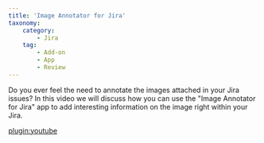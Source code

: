 ```yaml
---
title: 'Image Annotator for Jira'
taxonomy:
    category:
        - Jira
    tag:
        - Add-on
        - App
        - Review
---
```


Do you ever feel the need to annotate the images attached in your Jira issues? In this video we will discuss how you can use the "Image Annotator for Jira" app to add interesting information on the image right within your Jira.

[plugin:youtube](https://youtu.be/OcFMjiJDLD8)